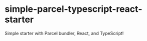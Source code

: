 # simple-parcel-typescript-react-starter
Simple starter with Parcel bundler, React, and TypeScript!
